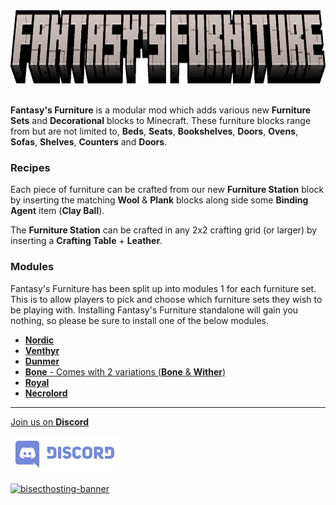 <center><img src="https://raw.githubusercontent.com/ApexStudios-Dev/.github/refs/heads/master/assets/minecraft/fantasyfurniture/banner.png" alt="mod-logo" width="1325" height="117"></center>

<br>

**Fantasy's Furniture** is a modular mod which adds various new **Furniture Sets** and **Decorational** blocks to Minecraft.
These furniture blocks range from but are not limited to, **Beds**, **Seats**, **Bookshelves**, **Doors**, **Ovens**, **Sofas**, **Shelves**, **Counters** and **Doors**.

### Recipes
Each piece of furniture can be crafted from our new **Furniture Station** block by inserting the matching **Wool** & **Plank** blocks along side some **Binding Agent** item (**Clay Ball**).

The **Furniture Station** can be crafted in any 2x2 crafting grid (or larger) by inserting a **Crafting Table** + **Leather**.

### Modules
Fantasy's Furniture has been split up into modules 1 for each furniture set. This is to allow players to pick and choose which furniture sets they wish to be playing with.
Installing Fantasy's Furniture standalone will gain you nothing, so please be sure to install one of the below modules.

- [**Nordic**](https://modrinth.com/project/fantasys-furniture-nordic)
- [**Venthyr**](https://modrinth.com/mod/fantasys-furniture-venthyr)
- [**Dunmer**](https://modrinth.com/project/fantasys-furniture-dunmer)
- [**Bone** - Comes with 2 variations (**Bone** & **Wither**)](https://modrinth.com/project/fantasys-furniture-bone)
- [**Royal**](https://modrinth.com/project/fantasys-furniture-royal)
- [**Necrolord**](https://modrinth.com/project/fantasys-furniture-necrolord)

---

[Join us on **Discord**](https://discord.apexstudios.dev/)

[<img src="https://raw.githubusercontent.com/ApexStudios-Dev/.github/refs/heads/master/assets/third_party/discord_banner.svg" alt="discord-banner" width="174" height="59">](https://discord.apexstudios.dev/)

[![bisecthosting-banner](https://www.bisecthosting.com/partners/custom-banners/f4d8198a-6c2a-4d86-8d74-1977589e8ef7.webp)](https://www.bisecthosting.com/apexstudios)

